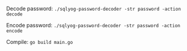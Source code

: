 Decode password:
`./sqlyog-password-decoder -str password -action decode`

Encode password:
`./sqlyog-password-decoder -str password -action encode`

Compile:
`go build main.go`

